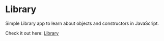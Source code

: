 # Library

Simple Library app to learn about objects and constructors in JavaScript.

Check it out here: <a href="https://abhinavsalgania.github.io/Library/">Library</a>
